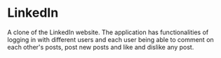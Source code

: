 # LinkedIn
A clone of the LinkedIn website. The application has functionalities of logging in with different users and each user being able to comment on each other's posts, post new posts and like and dislike any post.
